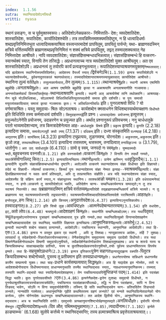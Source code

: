 ```yaml
---
index:  1.1.56
sutra:  स्थानिवदादेशोऽनल्विधौ
vritti:  nyasa
---
```


स्थानं प्रसङ्गः, स च पूर्वमुक्तस्वरूपः। अतिदेशोऽनेकप्रकारः- निमित्ताति-
देशः; व्यपदेशातिदेशः, शास्त्रातिदेशः, रूपातिदेशः, कार्यातिदेशश्चेति। तत्र
तावन्निमित्तमशक्यमतिदेष्टुम, न हि धात्वादिधर्माः शब्दप्रवृत्तिनिमित्तभूता धात्वादिव्यक्त्याश्रिता वस्त्वन्तरमादेशं प्रापयितुम्, प्रापयितुं पार्यन्ते; यथा-
ब्राह्मणवदस्मिन् क्षत्रिये वर्त्तितव्यमिति ब्राह्मणशब्दप्रवृत्तिनिमित्तं न शक्यं क्षत्रिये प्रापयितुम्, तद्वत् तस्मादशक्यत्वात् नेह निमित्तादेश आश्रीयते। नापि
व्यपदशातिदेशः; संज्ञासंज्ञिसम्बन्धादभिन्नत्वात्। संज्ञासंज्ञिसम्बन्धे हि वत्करण-
स्यानर्थक्यं स्यात्, विनापि तेन तत्सिद्धेः। अप्रधानत्वाच्च नात्र व्यपदेशातिदेशो युक्त आश्रीयतुम्। अत एव शास्त्रातिदेशोऽपि। अप्रधानत्वं तु तयोरपि कार्यं
प्रत्यङ्गभूतत्वात्। रूपातिदेशस्याप्याश्रयणमयुक्तम्` निष्फलत्वात्। यदि ह्यादेशस्य स्थानिनोरूपमतिदिश्येत; आदेशस्य वैयर्थ्यं स्यात्। `द्विर्वचनेऽचि` (1.1.59) इत्यत्र रूपातिदेशेऽपि न भवत्यादेशवैयर्थ्यम्, द्वर्वचनादुत्तरकालं श्रवणार्थत्वात्। तस्मादतिदेशान्तराश्रयणस्यायुक्तत्वात् कार्यातिदेश आश्रीयते। `स्थानिना तुल्यं वर्तते` इति। तत्तुल्यकार्यत्वात्, `तेन तुल्यम्` (5.1.115)। `स्थान्याश्रयेषु` इति।
स्थानी आश्रय एषामिति बहुव्रीहिः। `अनलाश्रयेषु` इति। अल आश्रय एषामिति बहुव्रीहि
कृत्वा न अळाश्रयाणि अनलाश्रयाणीति नञ्समासः। अनन्तरोक्तमेवार्थं विस्पष्टीकर्तृमाह- `स्थान्यलाश्रयाणि` इत्यादि। स्थानी अल् आश्रयोयेषां तानि तथोक्तानि। आश्रयग्रह-णेन सूत्रे योऽल्विधिशब्दः, सोऽलाश्रयो विधिरल्विधिरित्युत्तरपदलोपी समास इति
दर्शयति। स पुनः समासो मयूरव्यंसकादित्वात् समासं कृत्वा नञ्समासः कृतः। न
अल्विधिरनल्विधिः` इति। पुनरलाश्रयो विधिः ? यो वर्णमात्राश्रितः। यस्तु समुदाया-
श्रितः सोऽनलाश्रयः। कार्यशब्देन क्मसाधनेन विधिशब्दस्यार्थमाचक्षाणः `विधीयते`
इति विधिरिति तस्य कर्मसाधत्वं दर्शयति।
`किमुदाहरणय्`इति प्रश्नः। `धात्वाद्यादेशाः प्रयोजनम्` इत्युत्तरम्।
प्रयुज्यतेऽनेनेति प्रयोजनम्, उदाहरणेन च प्रयुज्यत इति। अर्थात् प्रश्नानुरूपं
प्रतिवचनम्।
ननु चार्धधातुके परतो भाव्यमादेशाभ्याम्, तत्र किमत्रादेशेनेत्यत आह-
`आर्धधातुके विषये` इति। `प्रकृत्य` इत्यादि। `कुगति` (2.2.18) इत्यादिना समासः,
`समासेऽनञ्पूर्वे क्त्वो ल्यप्` (7.1.37)।
`दधिकम्` इति। दध्ना संस्कृतमिति `दध्नष्ठक्` (4.2.18)। `अद्यतनम्` इति।
`सायंचिरम्` (4.3.23) इत्यादिना ट्युप्रत्ययः, तुडागमश्च, योरनादेशः।
`अकुरुताम्,अकुरुतम्` इति। कृञो लङ्, `तस्थस्थमिपाम्` (3.4.101) इत्यादिना तसस्ताम्, थसस्तम्, तनादित्वात् `तनादिकृञ्भ्य उः` (3.1.79), धातोर्गुणः। `अत उत्
सार्वधातुके` (6.4.110)।
ग्रामो वृ स्वम्, जनपदो नः स्वम्` इति। युष्मदस्मदोः षष्ठी, `बहुवचनस्य
वस्नसौ` (8.1.21) इति वस्नसादेशौ।
`वत्करणं किम्` इति ? विनापि तेन तदर्थो गम्यते, यथा `असंयोगाल्लिट्
कित्` (1.2.5) इत्यादावित्यभिप्रायः। `स्थानो` इत्यादि। प्रायेण ह्यस्मिन् पादे `वृद्धिरादैच्` (1.1.1) इत्यादीनि सूत्राणि संज्ञासंज्ञिसम्बन्धार्थान्येव दृष्टानि। अतोऽसति वत्करणे स्थान्यादेशस्य संज्ञा विधीयत इति विज्ञायते। तदेवं मा विज्ञायी-
त्येवमर्थं वत्करणम्। किमर्थं पुनः स्थान्यादेशस्य संज्ञा नेष्यत इत्याह-- `स्वाश्रयमपि` इत्यादि। संज्ञा हिसंज्ञिप्रत्ययनार्था न स्वतः कार्यं प्रतिपद्यते, अपि तु तत्प्रत्यायितः संज्ञीति। अत्र यदि स्थान्यादेशस्य संज्ञा स्यात्, आदेशस्यैव हि
संज्ञिनः कार्यं स्यात्,न संज्ञाभूतस्य स्थानिनः। ततश्च `आङो यमहनः` (1.3.28) इति
वधेरादत्मनेपदं स्यात्, न हन्तेः।वत्करणे तु सत्यतिदेशोऽयं भवति, अतिदेशेन चान्य-
सम्बन्धिकार्यमन्यत्र सम्पाद्यते;न तु तत्र स्वाश्रयं निवर्त्त्यते। तथा हि `ब्राह्मणवदस्मिन् क्षत्रिये वर्त्ततव्यम्` इत्यतिदेशे तद्ब्राह्मणसम्बन्धिकार्यं क्षत्रिये भाव्यते। न तु ब्राह्मणस्य यत् स्वाश्रयमग्रभोजनादि तद्व्यावर्त्त्यते। स्वाश्रयमपीत्यपिशब्दादतिदेशप्रापितमादेशे पराश्रितमपि। `आहत` इति। हन्तेरलुङ, `हनः सिच्`
(1.2.14) इति कित्त्वम्। `अनुदात्तोपदेश` (6.4.37) इत्यादिनाऽनुनासिकलोपः। `ह्स्वादङ्गात्` (8.2.27) इति सिचो लुक्। `आवधिष्ट` इति । `आत्मनेपदेष्वन्यतरस्याम्` (3.1.54) इति वधादेशः, इट्, `अतो लोपः` (6.4.48) षत्वष्टुत्वे।
`आदेशग्रहणं किम्` इति। सथानीति सम्बन्धिशब्दोऽयम्। तत्र यथा `पितृवत्
स्थूलः` इत्युक्तेऽन्तरेणाप्यत्र पुत्रग्रहणं सम्बन्धिशब्दत्वात् पुत्र इति गम्यते,तथा स्थानिवदित्युक्ते विनाप्यादेशग्रहणेन सम्बन्धिशब्दत्वादादेश एव स्थानिवद्
भवतीति विज्ञायत इत्यभिप्रायः। `आनुमानिकस्य` इत्यादि। `अस्तेर्भूः` (2.4.52) इत्यादौ स्थान्यपि शब्देन साक्षात् प्रत्याय्यते, आदेशोऽपि। पचत्वित्यत्र स्थान्यपि,
आनुमानिक आदेशोऽपि। तथा हि- `एरुः` (3.4.86) इत्यत्र न वस्तुत इकार एव स्थानी
, अपि तु तिशब्दः। नाप्युकारमात्र आदेशः, तर्हि ? तुशब्दः। लाघवार्थं तु तदेकदेशयो-रिकारोकारयोरुच्चारणम्। तेनैकदेशद्वारेण समुदायस्य समुदाय एवादेशो विधीयते। तत्र
यथा विषाणेनैकदेशेनोपलब्धेन विषाणी समुदायोऽनुमीयते, तथैकदेशेनेकारेणोकारेण तिशब्दस्तुशब्दश्च। अत्र च शास्त्रे यस्य च क्रियाबिसम्बन्धः साक्षाच्छब्दादेव प्रतीयते,
यस्य च कुतश्चिदर्थप्रकरणादेरनुमीयते,तयोः पूर्वस्य प्राधान्यमितरस्य विपर्यय
इष्यते। तथा हि- `सहयुक्तेऽप्रधाने` (2.3.19) इत्यत्र वृत्तिकारः `पुत्रेण सहागतः` इत्याद्युदाहृत्य वक्ष्यति- `पितुरत्र क्रियादिसम्बन्धः शब्देनोच्यते, पुत्रस्य तु प्रतीयमान इति तस्याप्राधान्यम्` इति। प्रधानेतरयोश्च सन्निधाने प्रधानस्यैव
कार्येण सम्प्रत्ययो युक्तः। तथा चाह- `प्रधाने कार्यसम्प्रत्ययात् सिद्धम्` इति।
अत्र हि यद्यादेश इत नोच्येत, ततो य आदेशशब्देनोपादाय विधीयमानत्वात् प्राधान्यमनुभवति तस्यैव स्थानिवद्भावः स्यात्, नाप्रधानस्यानुमानिकस्य। तस्मात् तस्यापि स्थानि-वद्भावो यथा स्यादित्येवमादेशग्रहणम्। तेन पचत्वित्यादावपि `सुप्तिङन्तं पदम्` (1.414) इति पदसंज्ञा सिद्धा भवति। कुतः पुनरेतववसीयते ? `एरुः` (3.4.86) इत्यनेनैकदेश-द्वारेण तुःशब्दः समुदायो विधीयते, न पुनर्यथाश्रुतमिकारमात्रस्योकारमात्रमेवेति; पचत्वित्यत्र पदसंज्ञाकार्योपलब्धेः, तद्धि न विना पदसंज्ञया, सापि न विना तिङवद्
भावेन, सोऽपि न विना समुदायोदेशेनेति। तस्मिन् हि सति स्थानिवद्भावेन यत्न-
प्रतिपादितेन तिङभावो लभ्यते; नान्यथेति गतमेतत्। अथानुमानिके गृहीते कथमितरस्य
ग्रहणं लभ्यते? एवं मन्यते स्थानिवदित्येतावानेको योगः कर्त्तव्यः, एतेन योगेनादेशः प्रधानभूतः सम्बन्धिशब्दत्वाल्लभ्यते। तत आदेश द्वितीयो योगः, आनुमानिकस्य स्थानि-
वद्भावाय। अत्र च स्थानिवदिति वर्त्तते। एवमुभयोः प्रत्यक्षानुमानशिष्ट्योर्ग्रहणमुपपद्यते।
`अनल्विधौ` इति। द्वयोरपि योगयोः शेषभूतः। `द्युपथित्यदादेशा` इत्यादि। `दिव औत्` `पथिमथ्यृभुक्षामात्` (7.1.85), `त्यदादीनामः` (7.1.102) इत्येते `
हल्ङ्याब्भ्यः` (6.1.68) सुलोपे कर्त्तव्ये न स्थानिवद्भवन्ति; तस्य हल्मात्रमाश्रित्य प्रवृत्तेरलाश्रयत्वात्।।

